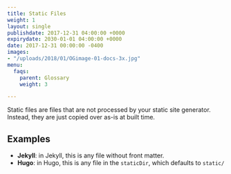 ```yaml
---
title: Static Files
weight: 1
layout: single
publishdate: 2017-12-31 04:00:00 +0000
expirydate: 2030-01-01 04:00:00 +0000
date: 2017-12-31 00:00:00 -0400
images:
- "/uploads/2018/01/OGimage-01-docs-3x.jpg"
menu:
  faqs:
    parent: Glossary
    weight: 3

---
```

Static files are files that are not processed by your static site generator. Instead, they are just copied over as-is at built time.

## Examples
- **Jekyll**: in Jekyll, this is any file without front matter.
- **Hugo**: in Hugo, this is any file in the `staticDir`, which defaults to `static/`